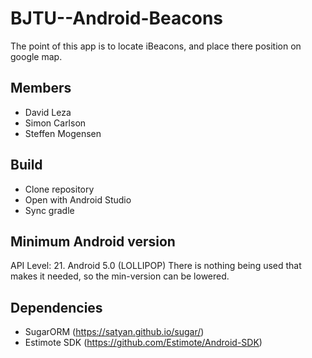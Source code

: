 # BJTU--Android-Beacons
The point of this app is to locate iBeacons, and place there position on google map. 

## Members
* David Leza
* Simon Carlson
* Steffen Mogensen

## Build
* Clone repository
* Open with Android Studio
* Sync gradle

## Minimum Android version
API Level: 21. Android 5.0 (LOLLIPOP)
There is nothing being used that makes it needed, so the min-version can be lowered.

## Dependencies
* SugarORM (https://satyan.github.io/sugar/)
* Estimote SDK (https://github.com/Estimote/Android-SDK)
